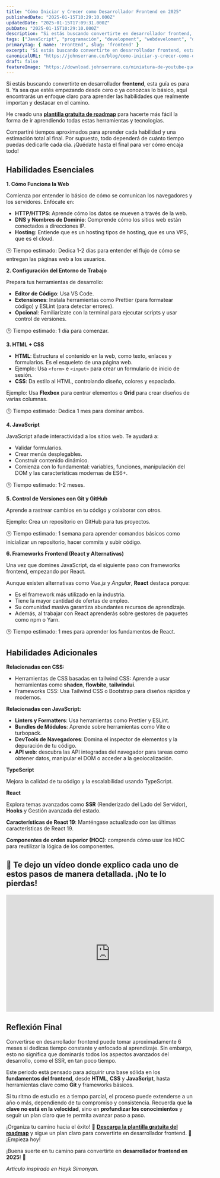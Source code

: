 ```yaml
---
title: "Cómo Iniciar y Crecer como Desarrollador Frontend en 2025"
publishedDate: "2025-01-15T10:29:10.000Z"
updatedDate: "2025-01-15T17:09:31.000Z"
pubDate: "2025-01-15T10:29:10.000Z"
description: "Si estás buscando convertirte en desarrollador frontend, esta guía es para ti. Ya sea que estés empezando desde cero o ya conozcas lo básico, aquí encontrarás un enfoque claro para aprender las habilidades que realmente importan y destacar en el camino."
tags: ["JavaScript", "programación", "development", "webdeveloment", "desarrollo-web", "frontend", "front-end", "2025", "software", "web", "johnserrano.co", "johnserrano", "roadmap"]
primaryTag: { name: 'FrontEnd', slug: 'frontend' }
excerpt: "Si estás buscando convertirte en desarrollador frontend, esta guía es para ti. Ya sea que estés empezando desde cero o ya conozcas lo básico, aquí encontrarás un enfoque claro para aprender las habilidades que realmente importan y destacar en el camino."
canonicalURL: "https://johnserrano.co/blog/como-iniciar-y-crecer-como-desarrollador-frontend-en-2025"
draft: false
featureImage: "https://download.johnserrano.co/miniatura-de-youtube-que-aprender-2025.png"
---
```


Si estás buscando convertirte en desarrollador **frontend**, esta guía es para ti. Ya sea que estés empezando desde cero o ya conozcas lo básico, aquí encontrarás un enfoque claro para aprender las habilidades que realmente importan y destacar en el camino.

He creado una **[plantilla gratuita de roadmap](https://bit.ly/3PD7I2e)** para hacerte más fácil la forma de ir aprendiendo todas estas herramientas y tecnologías.

Compartiré tiempos aproximados para aprender cada habilidad y una estimación total al final. Por supuesto, todo dependerá de cuánto tiempo puedas dedicarle cada día. ¡Quédate hasta el final para ver cómo encaja todo!

## Habilidades Esenciales

**1. Cómo Funciona la Web**

Comienza por entender lo básico de cómo se comunican los navegadores y los servidores. Enfócate en:

- **HTTP/HTTPS**: Aprende cómo los datos se mueven a través de la web.
- **DNS y Nombres de Dominio**: Comprende cómo los sitios web están conectados a direcciones IP.
- **Hosting**: Entiende que es un hosting tipos de hosting, que es una VPS, que es el cloud.

🕒 Tiempo estimado: Dedica 1-2 días para entender el flujo de cómo se entregan las páginas web a los usuarios.

**2. Configuración del Entorno de Trabajo**

Prepara tus herramientas de desarrollo:

- **Editor de Código**: Usa VS Code.
- **Extensiones**: Instala herramientas como Prettier (para formatear código) y ESLint (para detectar errores).
- **Opcional**: Familiarízate con la terminal para ejecutar scripts y usar control de versiones.

🕒 Tiempo estimado: 1 día para comenzar.

**3. HTML + CSS**

- **HTML**: Estructura el contenido en la web, como texto, enlaces y formularios. Es el esqueleto de una página web.
- Ejemplo: Usa `<form>` e `<input>` para crear un formulario de inicio de sesión.
- **CSS**: Da estilo al HTML, controlando diseño, colores y espaciado.

Ejemplo: Usa **Flexbox** para centrar elementos o **Grid** para crear diseños de varias columnas.

🕒 Tiempo estimado: Dedica 1 mes para dominar ambos.

**4. JavaScript**

JavaScript añade interactividad a los sitios web. Te ayudará a:

- Validar formularios.
- Crear menús desplegables.
- Construir contenido dinámico.
- Comienza con lo fundamental: variables, funciones, manipulación del DOM y las características modernas de ES6+.

🕒 Tiempo estimado: 1-2 meses.

**5. Control de Versiones con Git y GitHub**

Aprende a rastrear cambios en tu código y colaborar con otros.

Ejemplo: Crea un repositorio en GitHub para tus proyectos.

🕒 Tiempo estimado: 1 semana para aprender comandos básicos como inicializar un repositorio, hacer commits y subir código.

**6. Frameworks Frontend (React y Alternativas)**

Una vez que domines JavaScript, da el siguiente paso con frameworks frontend, empezando por React.

Aunque existen alternativas como _Vue.js_ y _Angular_, **React** destaca porque:

- Es el framework más utilizado en la industria.
- Tiene la mayor cantidad de ofertas de empleo.
- Su comunidad masiva garantiza abundantes recursos de aprendizaje.
- Además, al trabajar con React aprenderás sobre gestores de paquetes como npm o Yarn.

🕒 Tiempo estimado: 1 mes para aprender los fundamentos de React.

## Habilidades Adicionales

**Relacionadas con CSS:**

- Herramientas de CSS basadas en tailwind CSS: Aprende a usar herramientas como **shadcn**, **flowbite**, **tailwindui**.
- Frameworks CSS: Usa Tailwind CSS o Bootstrap para diseños rápidos y modernos.

**Relacionadas con JavaScript:**

- **Linters y Formatters**: Usa herramientas como Prettier y ESLint.
- **Bundles de Módulos**: Aprende sobre herramientas como Vite o turbopack.
- **DevTools de Navegadores**: Domina el inspector de elementos y la depuración de tu código.
- **API web**: descubra las API integradas del navegador para tareas como obtener datos, manipular el DOM o acceder a la geolocalización.

**TypeScript**

Mejora la calidad de tu código y la escalabilidad usando TypeScript.

**React**

Explora temas avanzados como **SSR** (Renderizado del Lado del Servidor), **Hooks** y Gestión avanzada del estado.

**Características de React 19**: Manténgase actualizado con las últimas características de React 19.

**Componentes de orden superior (HOC)**: comprenda cómo usar los HOC para reutilizar la lógica de los componentes.

## 🎥 Te dejo un vídeo donde explico cada uno de estos pasos de manera detallada. ¡No te lo pierdas!

<iframe width="560" height="315" src="https://www.youtube.com/embed/QaaH6PLO8C8?si=WjVdUybU4rBgWoZL" frameborder="0" allow="accelerometer; autoplay; clipboard-write; encrypted-media; gyroscope; picture-in-picture; web-share"  allowfullscreen></iframe>


## Reflexión Final

Convertirse en desarrollador frontend puede tomar aproximadamente 6 meses si dedicas tiempo constante y enfocado al aprendizaje. Sin embargo, esto no significa que dominarás todos los aspectos avanzados del desarrollo, como el SSR, en tan poco tiempo. 

Este periodo está pensado para adquirir una base sólida en los **fundamentos del frontend**, desde **HTML**, **CSS** y **JavaScript**, hasta herramientas clave como **Git** y frameworks básicos. 

Si tu ritmo de estudio es a tiempo parcial, el proceso puede extenderse a un año o más, dependiendo de tu compromiso y consistencia. Recuerda que **la clave no está en la velocidad**, sino en **profundizar los conocimientos** y seguir un plan claro que te permita avanzar paso a paso.

¡Organiza tu camino hacia el éxito! 🎯 **[Descarga la plantilla gratuita del roadmap](https://bit.ly/3PD7I2e)** y sigue un plan claro para convertirte en desarrollador frontend. 🚀 ¡Empieza hoy!

¡Buena suerte en tu camino para convertirte en **desarrollador frontend en 2025**! 🚀

_Artículo inspirado en Hayk Simonyan._